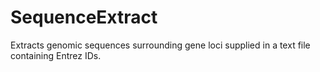 # SequenceExtract
Extracts genomic sequences surrounding gene loci supplied in a text file containing Entrez IDs.
